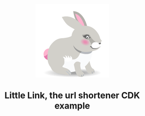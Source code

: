 <div align="center">
  
![Little Link, the Rabbit](./_repo.png)
  
  # Little Link, the url shortener CDK example
  
</div>
